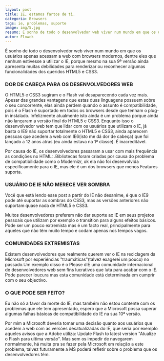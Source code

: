 ```yaml
---
layout: post
title: IE, estamos fartos de ti.
categoria: Browsers
tags: ie, problemas, suporte
image: img/5.jpg
resumo: É sonho de todo o desenvolvedor web viver num mundo em que os usuários
autor: Flowck
---
```


É sonho de todo o desenvolvedor web viver num mundo em que os usuários apenas acessam a web com browsers modernos, dentre eles que nenhum estivesse a utilizar o IE, porque mesmo na sua 9ª versão ainda apresenta muitas debilidades para renderizar ou reconhecer algumas funcionalidades dos queridos HTML5 e CSS3.

### DOR DE CABEÇA PARA OS DESENVOLVEDORES WEB  



O HTML5 e CSS3 sugiram e o Flash vai desaparecendo cada vez mais. Apesar das grandes vantagens que estas duas linguagens possuem sobre o seu concorrente, elas ainda perdem quando o assunto é compatibilidade, pois é o Flash é suportado em todos os browsers desde que tenham o plug-in instalado. Infelizmente atualmente isto ainda é um problema porque ainda não lançaram a versão final do HTML5 e CSS3. Enquanto isso o desenvolvedor web tem que lidar com os usuários que utilizam o IE, já basta o IE9 não suportar totalmente o HTML5 e CSS3, ainda aparecem pessoas que acedem a web com IE6(isto me dá dor de cabeça) que foi lançado a 12 anos atras (eu ainda estava na 1ª classe). É inacreditável.

Por causa do IE, os desenvolvedores passaram a usar com mais frequência as condições no HTML: .Bibliotecas foram criadas por causa do problema de compatibilidade como o Modernizr, ok ela não foi desenvolvida especificamente para o IE, mas ele é um dos browsers que menos Features suporta.

### USUÁRIO DE IE NÃO MERECE VER SOMBRA

Você que está lendo esse post a partir do IE não desanime, é que o IE9 pode até suportar as sombras do CSS3, mas as versões anteriores não suportam quase nada de HTML5 e CSS3.

Muitos desenvolvedores preferem não dar suporte ao IE em seus projetos pessoais que utilizam por exemplo o transition para alguns efeitos básicos. Pode ser um pouco extremista mas é um facto real, principalmente para aqueles que não têm muito tempo e codam apenas nos tempos vagos.

### COMUNIDADES EXTREMISTAS

Existem desenvolvedores que realmente querem ver o IE na reciclagem da Microsoft por experiências "traumáticas"(talvez exagerei um pouco) no passado.Um exemplo disso é o Please dIE uma comunidade internacional de desenvolvedores web sem fins lucrativos que luta para acabar com o IE. Pode parecer loucura mas esta comunidade está determinada em cumprir com o seu objectivo.

### O QUE PODE SER FEITO?

Eu não só a favor da morte do IE, mas também não estou contente com os problemas que ele tem apresentado, espero que a Microsoft possa superar algumas falhas básicas de compatibilidade do IE na sua 10ª versão.

Por mim a Microsoft deveria tomar uma decisão quanto aos usuários que acedem a web  com as versões desatualizadas do IE, que seria por exemplo aqueles avisos que a Adobe utiliza: Update Flash to latest version "Atualize o Flash para ultima versão". Mas sem os impedir de navegarem normalmente, há muita pra se fazer pela Microsoft em relação a este problema, talvez futuramente a MS poderá refletir sobre o problema que os desenvolvedores têm.